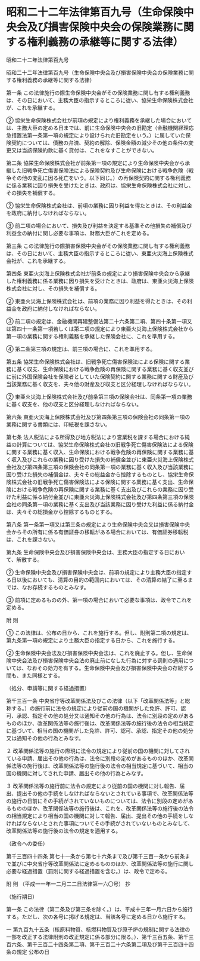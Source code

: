 # 昭和二十二年法律第百九号（生命保険中央会及び損害保険中央会の保険業務に関する権利義務の承継等に関する法律）

昭和二十二年法律第百九号

昭和二十二年法律第百九号（生命保険中央会及び損害保険中央会の保険業務に関する権利義務の承継等に関する法律）

第一条 この法律施行の際生命保険中央会がその保険業務に関し有する権利義務は、その日において、主務大臣の指示するところに従い、協栄生命保険株式会社が、これを承継する。

② 協栄生命保険株式会社が前項の規定により権利義務を承継した場合においては、主務大臣の定める日までは、前に生命保険中央会の旧勘定（金融機関経理応急措置法第一条第一項の規定により設けられた旧勘定をいう。）に属していた保険契約については、債務の弁済、契約の解除、保険金額の減少その他の条件の変更又は当該保険約款に基く貸付は、これをなすことができない。

第二条 協栄生命保険株式会社が前条第一項の規定により生命保険中央会から承継した旧戦争死亡傷害保険法による保険契約及び生命保険における戦争危険（戦争その他の変乱に因る死亡をいう。以下同じ。）の再保険契約に関する権利義務に係る業務に因り損失を受けたときは、政府は、協栄生命保険株式会社に対し、その損失を補償する。

② 協栄生命保険株式会社は、前項の業務に因り利益を得たときは、その利益金を政府に納付しなければならない。

③ 前二項の場合において、損失及び利益を決定する基準その他損失の補償及び利益金の納付に関し必要な事項は、財務大臣がこれを定める。

第三条 この法律施行の際損害保険中央会がその保険業務に関し有する権利義務は、その日において、主務大臣の指示するところに従い、東亜火災海上保険株式会社が、これを承継する。

第四条 東亜火災海上保険株式会社が前条の規定により損害保険中央会から承継した権利義務に係る業務に因り損失を受けたときは、政府は、東亜火災海上保険株式会社に対し、その損失を補償する。

② 東亜火災海上保険株式会社は、前項の業務に因り利益を得たときは、その利益金を政府に納付しなければならない。

③ 前二項の規定は、金融機関再建整備法第二十六条第二項、第四十条第一項又は第四十一条第一項若しくは第二項の規定により東亜火災海上保険株式会社から第一項の業務に関する権利義務を承継した保険会社に、これを準用する。

④ 第二条第三項の規定は、前三項の場合に、これを準用する。

第五条 協栄生命保険株式会社は、旧戦争死亡傷害保険法による保険に関する業務に基く収支、生命保険における戦争危険の再保険に関する業務に基く収支並びに前に外国保険会社を保険者としていた保険契約に関する業務に関する財産及び当該業務に基く収支を、夫々他の財産及び収支と区分経理しなければならない。

② 東亜火災海上保険株式会社及び前条第三項の保険会社は、同条第一項の業務に基く収支を、他の収支と区分経理しなければならない。

第六条 東亜火災海上保険株式会社及び第四条第三項の保険会社の同条第一項の業務に関する書類には、印紙税を課さない。

第七条 法人税法による所得及び地方税法により営業税を課する場合における純益の計算については、協栄生命保険株式会社の旧戦争死亡傷害保険法による保険に関する業務に基く収入、生命保険における戦争危険の再保険に関する業務に基く収入及びこれらの業務に因り受けた損失の補償金並びに東亜火災海上保険株式会社及び第四条第三項の保険会社の同条第一項の業務に基く収入及び当該業務に因り受けた損失の補償金は、夫々その総益金から控除するものとし、協栄生命保険株式会社の旧戦争死亡傷害保険法による保険に関する業務に基く支出、生命保険における戦争危険の再保険に関する業務に基く支出及びこれらの業務に因り受けた利益に係る納付金並びに東亜火災海上保険株式会社及び第四条第三項の保険会社の同条第一項の業務に基く支出及び当該業務に因り受けた利益に係る納付金は、夫々その総損金から控除するものとする。

第八条 第一条第一項又は第三条の規定により生命保険中央会又は損害保険中央会からその所有に係る有価証券の移転がある場合においては、有価証券移転税は、これを課さない。

第九条 生命保険中央会及び損害保険中央会は、主務大臣の指定する日において、解散する。

② 生命保険中央会及び損害保険中央会は、前項の規定により主務大臣の指定する日以後においても、清算の目的の範囲内においては、その清算の結了に至るまでは、なお存続するものとみなす。

③ 前項に定めるものの外、第一項の場合において必要な事項は、政令でこれを定める。

附 則

① この法律は、公布の日から、これを施行する。但し、附則第二項の規定は、第九条第一項の規定により主務大臣の指定する日から、これを施行する。

② 生命保険中央会法及び損害保険中央会法は、これを廃止する。但し、生命保険中央会法及び損害保険中央会法の廃止前になした行為に対する罰則の適用については、なおその効力を有する。生命保険中央会及び損害保険中央会の存続する間も、また同様とする。

（処分、申請等に関する経過措置）

第千三百一条 中央省庁等改革関係法及びこの法律（以下「改革関係法等」と総称する。）の施行前に法令の規定により従前の国の機関がした免許、許可、認可、承認、指定その他の処分又は通知その他の行為は、法令に別段の定めがあるもののほか、改革関係法等の施行後は、改革関係法等の施行後の法令の相当規定に基づいて、相当の国の機関がした免許、許可、認可、承認、指定その他の処分又は通知その他の行為とみなす。

２ 改革関係法等の施行の際現に法令の規定により従前の国の機関に対してされている申請、届出その他の行為は、法令に別段の定めがあるもののほか、改革関係法等の施行後は、改革関係法等の施行後の法令の相当規定に基づいて、相当の国の機関に対してされた申請、届出その他の行為とみなす。

３ 改革関係法等の施行前に法令の規定により従前の国の機関に対し報告、届出、提出その他の手続をしなければならないとされている事項で、改革関係法等の施行の日前にその手続がされていないものについては、法令に別段の定めがあるもののほか、改革関係法等の施行後は、これを、改革関係法等の施行後の法令の相当規定により相当の国の機関に対して報告、届出、提出その他の手続をしなければならないとされた事項についてその手続がされていないものとみなして、改革関係法等の施行後の法令の規定を適用する。

（政令への委任）

第千三百四十四条 第七十一条から第七十六条まで及び第千三百一条から前条まで並びに中央省庁等改革関係法に定めるもののほか、改革関係法等の施行に関し必要な経過措置（罰則に関する経過措置を含む。）は、政令で定める。

附 則 （平成一一年一二月二二日法律第一六〇号） 抄

（施行期日）

第一条 この法律（第二条及び第三条を除く。）は、平成十三年一月六日から施行する。ただし、次の各号に掲げる規定は、当該各号に定める日から施行する。

一 第九百九十五条（核原料物質、核燃料物質及び原子炉の規制に関する法律の一部を改正する法律附則の改正規定に係る部分に限る。）、第千三百五条、第千三百六条、第千三百二十四条第二項、第千三百二十六条第二項及び第千三百四十四条の規定 公布の日
